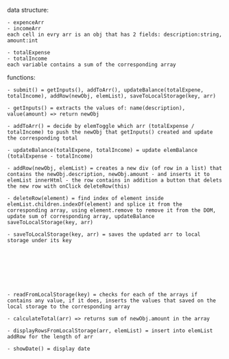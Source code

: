 data structure:

    - expenceArr
    - incomeArr
    each cell in evry arr is an obj that has 2 fields: description:string, amount:int

    - totalExpense
    - totalIncome
    each variable contains a sum of the corresponding array

functions:

    - submit() = getInputs(), addToArr(), updateBalance(totalExpene, totalIncome), addRow(newObj, elemList), saveToLocalStorage(key, arr)

    - getInputs() = extracts the values of: name(description), value(amount) => return newObj

    - addToArr() = decide by elemToggle which arr (totalExpense / totalIncome) to push the newObj that getInputs() created and update the corresponding total

    - updateBalance(totalExpene, totalIncome) = update elemBalance (totalExpense - totalIncome)

    - addRow(newObj, elemList) = creates a new div (of row in a list) that contains the newObj.description, newObj.amount - and inserts it to elemList innerHtml - the row contains in addition a button that delets the new row with onClick deleteRow(this)

    - deleteRow(element) = find index of element inside elemList.children.indexOf(element) and splice it from the corresponding array, using element.remove to remove it from the DOM, update sum of corresponding array, updateBalance saveToLocalStorage(key, arr)

    - saveToLocalStorage(key, arr) = saves the updated arr to local storage under its key








    - readFromLocalStorage(key) = checks for each of the arrays if contains any value, if it does, inserts the values that saved on the local storage to the corresponding array

    - calculateTotal(arr) => returns sum of newObj.amount in the array

    - displayRowsFromLocalStorage(arr, elemList) = insert into elemList addRow for the length of arr

    - showDate() = display date
